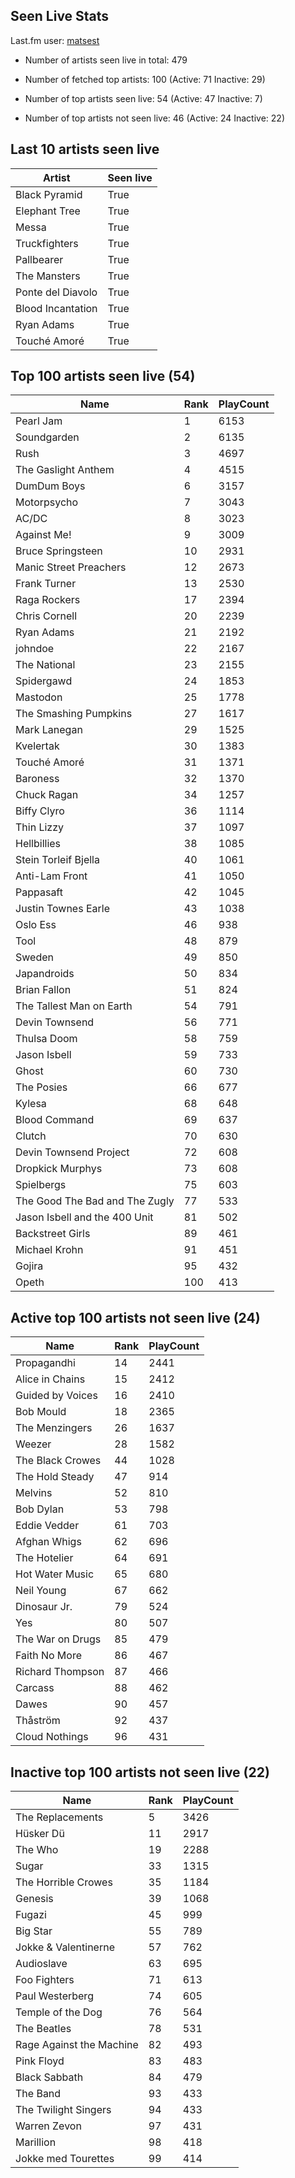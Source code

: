 ## Seen Live Stats

Last.fm user: [matsest](https://www.last.fm/user/matsest)

- Number of artists seen live in total: 479

- Number of fetched top artists: 100 (Active: 71 Inactive: 29)

- Number of top artists seen live: 54 (Active: 47 Inactive: 7)

- Number of top artists not seen live: 46 (Active: 24 Inactive: 22)

## Last 10 artists seen live

Artist            | Seen live
----------------- | ---------
Black Pyramid     | True     
Elephant Tree     | True     
Messa             | True     
Truckfighters     | True     
Pallbearer        | True     
The Mansters      | True     
Ponte del Diavolo | True     
Blood Incantation | True     
Ryan Adams        | True     
Touché Amoré      | True     

## Top 100 artists seen live (54)

Name                           | Rank | PlayCount
------------------------------ | ---- | ---------
Pearl Jam                      | 1    | 6153     
Soundgarden                    | 2    | 6135     
Rush                           | 3    | 4697     
The Gaslight Anthem            | 4    | 4515     
DumDum Boys                    | 6    | 3157     
Motorpsycho                    | 7    | 3043     
AC/DC                          | 8    | 3023     
Against Me!                    | 9    | 3009     
Bruce Springsteen              | 10   | 2931     
Manic Street Preachers         | 12   | 2673     
Frank Turner                   | 13   | 2530     
Raga Rockers                   | 17   | 2394     
Chris Cornell                  | 20   | 2239     
Ryan Adams                     | 21   | 2192     
johndoe                        | 22   | 2167     
The National                   | 23   | 2155     
Spidergawd                     | 24   | 1853     
Mastodon                       | 25   | 1778     
The Smashing Pumpkins          | 27   | 1617     
Mark Lanegan                   | 29   | 1525     
Kvelertak                      | 30   | 1383     
Touché Amoré                   | 31   | 1371     
Baroness                       | 32   | 1370     
Chuck Ragan                    | 34   | 1257     
Biffy Clyro                    | 36   | 1114     
Thin Lizzy                     | 37   | 1097     
Hellbillies                    | 38   | 1085     
Stein Torleif Bjella           | 40   | 1061     
Anti-Lam Front                 | 41   | 1050     
Pappasaft                      | 42   | 1045     
Justin Townes Earle            | 43   | 1038     
Oslo Ess                       | 46   | 938      
Tool                           | 48   | 879      
Sweden                         | 49   | 850      
Japandroids                    | 50   | 834      
Brian Fallon                   | 51   | 824      
The Tallest Man on Earth       | 54   | 791      
Devin Townsend                 | 56   | 771      
Thulsa Doom                    | 58   | 759      
Jason Isbell                   | 59   | 733      
Ghost                          | 60   | 730      
The Posies                     | 66   | 677      
Kylesa                         | 68   | 648      
Blood Command                  | 69   | 637      
Clutch                         | 70   | 630      
Devin Townsend Project         | 72   | 608      
Dropkick Murphys               | 73   | 608      
Spielbergs                     | 75   | 603      
The Good The Bad and The Zugly | 77   | 533      
Jason Isbell and the 400 Unit  | 81   | 502      
Backstreet Girls               | 89   | 461      
Michael Krohn                  | 91   | 451      
Gojira                         | 95   | 432      
Opeth                          | 100  | 413      

## Active top 100 artists not seen live (24)

Name             | Rank | PlayCount
---------------- | ---- | ---------
Propagandhi      | 14   | 2441     
Alice in Chains  | 15   | 2412     
Guided by Voices | 16   | 2410     
Bob Mould        | 18   | 2365     
The Menzingers   | 26   | 1637     
Weezer           | 28   | 1582     
The Black Crowes | 44   | 1028     
The Hold Steady  | 47   | 914      
Melvins          | 52   | 810      
Bob Dylan        | 53   | 798      
Eddie Vedder     | 61   | 703      
Afghan Whigs     | 62   | 696      
The Hotelier     | 64   | 691      
Hot Water Music  | 65   | 680      
Neil Young       | 67   | 662      
Dinosaur Jr.     | 79   | 524      
Yes              | 80   | 507      
The War on Drugs | 85   | 479      
Faith No More    | 86   | 467      
Richard Thompson | 87   | 466      
Carcass          | 88   | 462      
Dawes            | 90   | 457      
Thåström         | 92   | 437      
Cloud Nothings   | 96   | 431      

## Inactive top 100 artists not seen live (22)

Name                     | Rank | PlayCount
------------------------ | ---- | ---------
The Replacements         | 5    | 3426     
Hüsker Dü                | 11   | 2917     
The Who                  | 19   | 2288     
Sugar                    | 33   | 1315     
The Horrible Crowes      | 35   | 1184     
Genesis                  | 39   | 1068     
Fugazi                   | 45   | 999      
Big Star                 | 55   | 789      
Jokke & Valentinerne     | 57   | 762      
Audioslave               | 63   | 695      
Foo Fighters             | 71   | 613      
Paul Westerberg          | 74   | 605      
Temple of the Dog        | 76   | 564      
The Beatles              | 78   | 531      
Rage Against the Machine | 82   | 493      
Pink Floyd               | 83   | 483      
Black Sabbath            | 84   | 479      
The Band                 | 93   | 433      
The Twilight Singers     | 94   | 433      
Warren Zevon             | 97   | 431      
Marillion                | 98   | 418      
Jokke med Tourettes      | 99   | 414      
